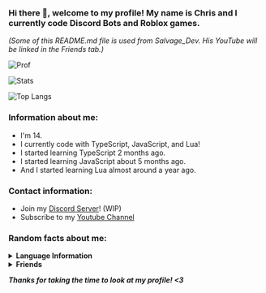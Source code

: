 ### Hi there 👋, welcome to my profile! My name is Chris and I currently code Discord Bots and Roblox games.
*(Some of this README.md file is used from Salvage_Dev. His YouTube will be linked in the Friends tab.)*

![Prof](https://komarev.com/ghpvc/?username=JustRadicalz)

![Stats](https://github-readme-stats.vercel.app/api?username=JustRadicalz&title_color=246bce&text_color=ffffff&bg_color=000000&include_all_commits=true&hide_border=true&hide_title=true)

![Top Langs](https://github-readme-stats.vercel.app/api/top-langs/?username=JustRadicalz&layout=compact&title_color=246bce&text_color=ffffff&bg_color=000000&hide_border=true)

### Information about me:
* I'm 14.
* I currently code with TypeScript, JavaScript, and Lua!
* I started learning TypeScript 2 months ago.
* I started learning JavaScript about 5 months ago.
* And I started learning Lua almost around a year ago.

### Contact information:

* Join my [Discord Server](https://discord.gg/Zr2PwbSFSd)! (WIP)
* Subscribe to my [Youtube Channel](https://www.youtube.com/channel/UCi_dtTBCGpGL_r5YGyrvJyg)

### Random facts about me:
<details>
  <summary><b>Language Information<b></summary>
    I know:
    * JavaScript
    * Lua
    * TypeScript
    * HTML & CSS
    I want to learn:
    * Rust
    * C#
    * Elixir
    * PypeScript ;)

</details>

<details>
  <summary><b>Friends</b></summary>
    * Salvage_Dev/Milo: [YouTube](https://www.youtube.com/channel/UC7-pjRSGoNEMoIujwOH2Mhw) & [GitHub](https://github.com/Milo123459).
    * Korabi: [YouTube](https://www.youtube.com/channel/UCTTawu7AGSvp6r6n_FWhAZQ) & [GitHub](https://github.com/Korabi20-dev).
    Others will be added here soon.
  
</details>

*Thanks for taking the time to look at my profile! <3* 
